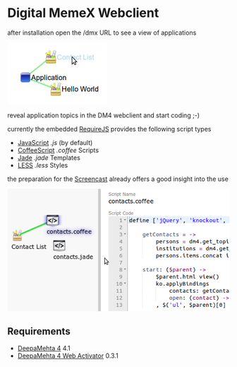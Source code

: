 # Digital MemeX Webclient

after installation open the /dmx URL to see a view of applications

![DMX application view](https://github.com/dgf/dmx-webclient/raw/master/dmx-screenshot.png)

reveal application topics in the DM4 webclient and start coding ;-)

currently the embedded [RequireJS](http://requirejs.org) provides the following script types
  * [JavaScript](https://developer.mozilla.org/en-US/docs/JavaScript/Reference) *.js* (by default)
  * [CoffeeScript](https://github.com/jrburke/require-cs) *.coffee* Scripts
  * [Jade](https://github.com/rocketlabsdev/require-jade) *.jade* Templates
  * [LESS](https://github.com/guybedford/require-less) *.less* Styles

the preparation for the [Screencast](https://github.com/dgf/dmx-webclient/wiki/Screencast) already offers a good insight into the use 

![DM4 coding view](https://github.com/dgf/dmx-webclient/raw/master/dm4-screenshot.png)

## Requirements

  * [DeepaMehta 4](https://github.com/jri/deepamehta) 4.1
  * [DeepaMehta 4 Web Activator](https://github.com/jri/dm4-webactivator) 0.3.1

